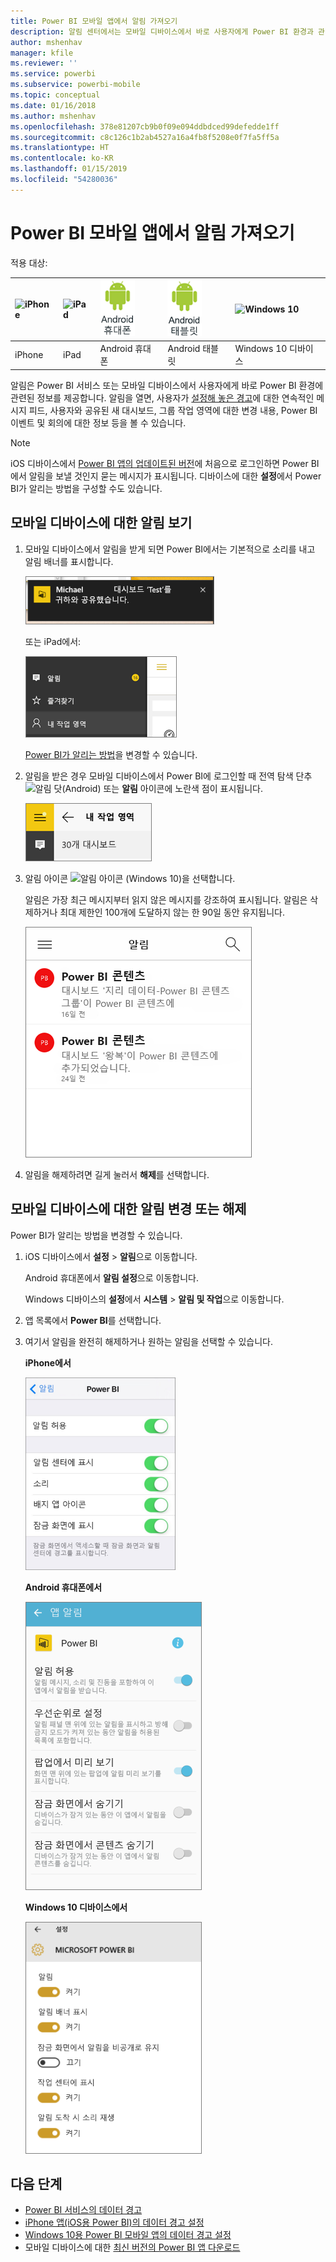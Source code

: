 ```yaml
---
title: Power BI 모바일 앱에서 알림 가져오기
description: 알림 센터에서는 모바일 디바이스에서 바로 사용자에게 Power BI 환경과 관련된 정보를 제공합니다.
author: mshenhav
manager: kfile
ms.reviewer: ''
ms.service: powerbi
ms.subservice: powerbi-mobile
ms.topic: conceptual
ms.date: 01/16/2018
ms.author: mshenhav
ms.openlocfilehash: 378e81207cb9b0f09e094ddbdced99defedde1ff
ms.sourcegitcommit: c8c126c1b2ab4527a16a4fb8f5208e0f7fa5ff5a
ms.translationtype: HT
ms.contentlocale: ko-KR
ms.lasthandoff: 01/15/2019
ms.locfileid: "54280036"
---
```

# <a name="get-notifications-in-the-power-bi-mobile-apps"></a>Power BI 모바일 앱에서 알림 가져오기
적용 대상:

| ![iPhone](./media/mobile-apps-notification-center/iphone-logo-50-px.png) | ![iPad](./media/mobile-apps-notification-center/ipad-logo-50-px.png) | ![Android 휴대폰](./media/mobile-apps-notification-center/android-phone-logo-50-px.png) | ![Android 태블릿](./media/mobile-apps-notification-center/android-tablet-logo-50-px.png) | ![Windows 10](./media/mobile-apps-notification-center/win-10-logo-50-px.png) |
|:--- |:--- |:--- |:--- |:--- |
| iPhone |iPad |Android 휴대폰 |Android 태블릿 |Windows 10 디바이스 |

알림은 Power BI 서비스 또는 모바일 디바이스에서 사용자에게 바로 Power BI 환경에 관련된 정보를 제공합니다. 알림을 열면, 사용자가 [설정해 놓은 경고](mobile-set-data-alerts-in-the-mobile-apps.md)에 대한 연속적인 메시지 피드, 사용자와 공유된 새 대시보드, 그룹 작업 영역에 대한 변경 내용, Power BI 이벤트 및 회의에 대한 정보 등을 볼 수 있습니다.

> [!NOTE]
> iOS 디바이스에서 [Power BI 앱의 업데이트된 버전](https://powerbi.microsoft.com/mobile/)에 처음으로 로그인하면 Power BI에서 알림을 보낼 것인지 묻는 메시지가 표시됩니다. 디바이스에 대한 **설정**에서 Power BI가 알리는 방법을 구성할 수도 있습니다. 
> 
> 

## <a name="view-notifications-on-your-mobile-device"></a>모바일 디바이스에 대한 알림 보기
1. 모바일 디바이스에서 알림을 받게 되면 Power BI에서는 기본적으로 소리를 내고 알림 배너를 표시합니다.
   
   ![알림 배너](./media/mobile-apps-notification-center/power-bi-mobile-notification-banner.png)
   
   또는 iPad에서:
   
   ![알림](./media/mobile-apps-notification-center/power-bi-ipad-notifications.png)
   
   [Power BI가 알리는 방법](mobile-apps-notification-center.md#change-or-turn-off-notifications-on-your-mobile-device)을 변경할 수 있습니다.
2. 알림을 받은 경우 모바일 디바이스에서 Power BI에 로그인할 때 전역 탐색 단추 ![알림 닷](./media/mobile-apps-notification-center/power-bi-android-menu-notifications-icon.png)(Android) 또는 **알림** 아이콘에 노란색 점이 표시됩니다. 
   
   ![알림 닷](./media/mobile-apps-notification-center/power-bi-windows-10-notifications.png)
3. 알림 아이콘 ![알림 아이콘](./media/mobile-apps-notification-center/power-bi-windows-10-notification-icon.png) (Windows 10)을 선택합니다.
   
    알림은 가장 최근 메시지부터 읽지 않은 메시지를 강조하여 표시됩니다. 알림은 삭제하거나 최대 제한인 100개에 도달하지 않는 한 90일 동안 유지됩니다.
   
   ![iOS 알림 목록](./media/mobile-apps-notification-center/power-bi-iphone-notifications-list.png)
4. 알림을 해제하려면 길게 눌러서 **해제**를 선택합니다.

## <a name="change-or-turn-off-notifications-on-your-mobile-device"></a>모바일 디바이스에 대한 알림 변경 또는 해제
Power BI가 알리는 방법을 변경할 수 있습니다.

1. iOS 디바이스에서 **설정** > **알림**으로 이동합니다. 
   
    Android 휴대폰에서 **알림 설정**으로 이동합니다.
   
    Windows 디바이스의 **설정**에서 **시스템** > **알림 및 작업**으로 이동합니다.
2. 앱 목록에서 **Power BI**를 선택합니다. 
3. 여기서 알림을 완전히 해제하거나 원하는 알림을 선택할 수 있습니다.
   
    **iPhone에서**
   
    ![알림 선택](./media/mobile-apps-notification-center/power-bi-notifications-iphone-settings.png)
   
    **Android 휴대폰에서**
   
    ![알림 선택](./media/mobile-apps-notification-center/power-bi-notifications-android-settings.png)

    **Windows 10 디바이스에서**

    ![알림 선택](./media/mobile-apps-notification-center/power-bi-notifications-windows10-settings.png)

## <a name="next-steps"></a>다음 단계
* [Power BI 서비스의 데이터 경고](../../service-set-data-alerts.md)
* [iPhone 앱(iOS용 Power BI)의 데이터 경고 설정](mobile-set-data-alerts-in-the-mobile-apps.md)
* [Windows 10용 Power BI 모바일 앱의 데이터 경고 설정](mobile-set-data-alerts-in-the-mobile-apps.md)
* 모바일 디바이스에 대한 [최신 버전의 Power BI 앱 다운로드](https://powerbi.microsoft.com/mobile/)

